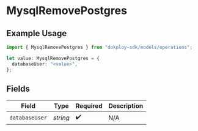 # MysqlRemovePostgres

## Example Usage

```typescript
import { MysqlRemovePostgres } from "dokploy-sdk/models/operations";

let value: MysqlRemovePostgres = {
  databaseUser: "<value>",
};
```

## Fields

| Field              | Type               | Required           | Description        |
| ------------------ | ------------------ | ------------------ | ------------------ |
| `databaseUser`     | *string*           | :heavy_check_mark: | N/A                |